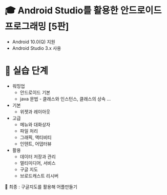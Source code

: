 # :mortar_board: Android Studio를 활용한 안드로이드 프로그래밍 [5판]
* Android 10.0(Q) 지원
* Android Studio 3.x 사용

# :iphone: 실습 단계
* 워밍업
	* 안드로이드 기본
	* java 문법 - 클래스와 인스턴스, 클래스의 상속 ...
* 기본
	* 위젯과 레이아웃
* 고급
	* 메뉴와 대화상자 
	* 파일 처리
	* 그래픽, 액티비티
	* 인텐트, 어댑터뷰
* 활용
	* 데이터 저장과 관리
	* 멀티미디어, 서비스
	* 구글 지도
	* 브로드캐스트 리시버
	
:mag_right: 최종 : 구글지도를 활용해 어플만들기 
